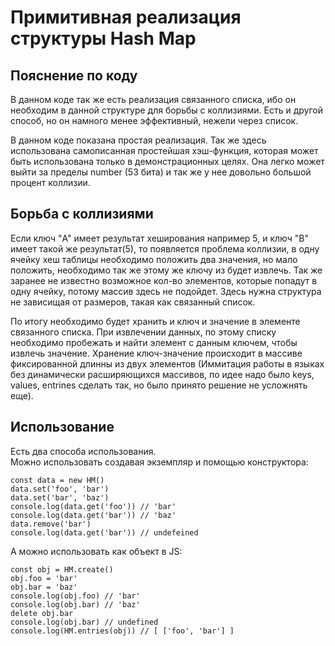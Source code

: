 # Примитивная реализация структуры Hash Map

## Пояснение по коду
В данном коде так же есть реализация связанного списка, ибо он необходим в данной структуре для борьбы с коллизиями. Есть и другой способ, но он намного менее эффективный, нежели через список.

В данном коде показана простая реализация. Так же здесь использована самописанная простейшая хэш-функция, которая может быть использована только в демонстрационных целях. Она легко может выйти за пределы number (53 бита) и так же у нее довольно большой процент коллизии.

## Борьба с коллизиями

Если ключ "A" имеет результат хеширования например 5, и ключ "B" имеет такой же результат(5), то появляется проблема коллизии, в одну ячейку хеш таблицы необходимо положить два значения, но мало положить, необходимо так же этому же ключу из будет извлечь. Так же заранее не известно возможное кол-во элементов, которые попадут в одну ячейку, потому массив здесь не подойдет. Здесь нужна структура не зависищая от размеров, такая как связанный список.

По итогу необходимо будет хранить и ключ и значение в элементе связанного списка. При извлечении данных, по этому списку необходимо пробежать и найти элемент с данным ключем, чтобы извлечь значение. Хранение ключ-значение происходит в массиве фиксированной длинны из двух элементов (Иммитация работы в языках без динамически расширяющихся массивов, по идее надо было keys, values, entrines сделать так, но было принято решение не усложнять еще).

## Использование

Есть два способа использования.  
Можно использовать создавая экземпляр и помощью конструктора:
```
const data = new HM()
data.set('foo', 'bar')
data.set('bar', 'baz')
console.log(data.get('foo')) // 'bar'
console.log(data.get('bar')) // 'baz'
data.remove('bar')
console.log(data.get('bar')) // undefeined
```

А можно использовать как объект в JS:
```
const obj = HM.create()
obj.foo = 'bar'
obj.bar = 'baz'
console.log(obj.foo) // 'bar'
console.log(obj.bar) // 'baz'
delete obj.bar
console.log(obj.bar) // undefined
console.log(HM.entries(obj)) // [ ['foo', 'bar'] ]
```
